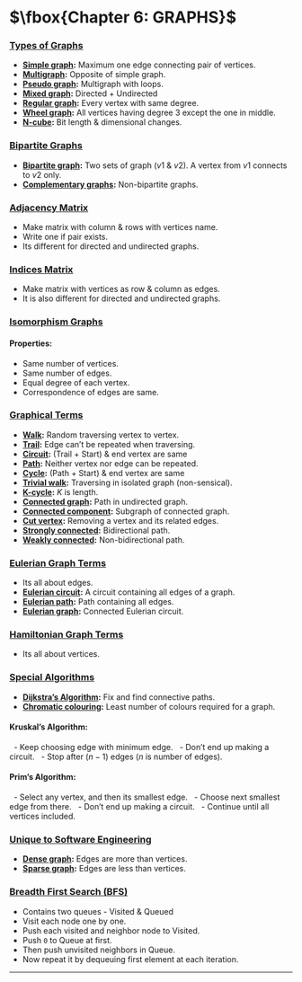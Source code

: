 # $\fbox{Chapter 6: GRAPHS}$





### <u>Types of Graphs</u>

- **<u>Simple graph</u>:** Maximum one edge connecting pair of vertices.
- **<u>Multigraph</u>:** Opposite of simple graph.
- **<u>Pseudo graph</u>:** Multigraph with loops.
- **<u>Mixed graph</u>:** Directed + Undirected
- **<u>Regular graph</u>:** Every vertex with same degree.
- **<u>Wheel graph</u>:** All vertices having degree 3 except the one in middle.
- **<u>N-cube</u>:** Bit length & dimensional changes.


### <u>Bipartite Graphs</u>

- **<u>Bipartite graph</u>:** Two sets of graph ($v1$ & $v2$). A vertex from $v1$ connects to $v2$ only.
- **<u>Complementary graphs</u>:** Non-bipartite graphs.


### <u>Adjacency Matrix</u>

- Make matrix with column & rows with vertices name.
- Write one if pair exists.
- Its different for directed and undirected graphs.


### <u>Indices Matrix</u>

- Make matrix with vertices as row & column as edges.
- It is also different for directed and undirected graphs.


### <u>Isomorphism Graphs</u>

#### Properties:

- Same number of vertices.
- Same number of edges.
- Equal degree of each vertex.
- Correspondence of edges are same.


### <u>Graphical Terms</u>

- **<u>Walk</u>:** Random traversing vertex to vertex.
- **<u>Trail</u>:** Edge can’t be repeated when traversing.
- **<u>Circuit</u>:** (Trail + Start) & end vertex are same
- **<u>Path</u>:** Neither vertex nor edge can be repeated.
- **<u>Cycle</u>:** (Path + Start) & end vertex are same
- **<u>Trivial walk</u>:** Traversing in isolated graph (non-sensical).
- **<u>K-cycle</u>:** $K$ is length.
- **<u>Connected graph</u>:** Path in undirected graph.
- **<u>Connected component</u>:** Subgraph of connected graph.
- **<u>Cut vertex</u>:** Removing a vertex and its related edges.
- **<u>Strongly connected</u>:** Bidirectional path.
- **<u>Weakly connected</u>:** Non-bidirectional path.


### <u>Eulerian Graph Terms</u>

- Its all about edges.
- **<u>Eulerian circuit</u>:** A circuit containing all edges of a graph.
- **<u>Eulerian path</u>:** Path containing all edges.
- **<u>Eulerian graph</u>:** Connected Eulerian circuit.


### <u>Hamiltonian Graph Terms</u>

- Its all about vertices.


### <u>Special Algorithms</u>

- **<u>Dijkstra’s Algorithm</u>:** Fix and find connective paths.
- **<u>Chromatic colouring</u>:** Least number of colours required for a graph.

#### Kruskal’s Algorithm:

  - Keep choosing edge with minimum edge.
  - Don’t end up making a circuit.
  - Stop after $(n-1)$ edges ($n$ is number of edges).

#### Prim’s Algorithm:

  - Select any vertex, and then its smallest edge.
  - Choose next smallest edge from there.
  - Don’t end up making a circuit.
  - Continue until all vertices included.


### <u>Unique to Software Engineering</u>

- **<u>Dense graph</u>:** Edges are more than vertices.
- **<u>Sparse graph</u>:** Edges are less than vertices.


### <u>Breadth First Search (BFS)</u>

- Contains two queues - Visited & Queued
- Visit each node one by one.
- Push each visited and neighbor node to Visited.
- Push `0` to Queue at first.
- Then push unvisited neighbors in Queue.
- Now repeat it by dequeuing first element at each iteration.

---
